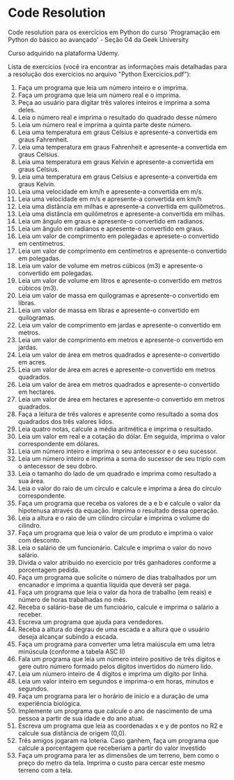# Code Resolution
 Code resolution para os exercícios em Python do curso 'Programação em Python do básico ao avançado' - Seção 04 da Geek University

 Curso adquirido na plataforma Udemy.

Lista de exercícios (você ira encontrar as informações mais detalhadas para a resolução dos exercícios no arquivo "Python Exercicios.pdf"):

01. Faça um programa que leia um número inteiro e o imprima.
02. Faça um programa que leia um número real e o imprima.
03. Peça ao usuário para digitar três valores inteiros e imprima a soma deles.
04. Leia o número real e imprima o resultado do quadrado desse número
05. Leia um número real e imprima a quinta parte deste número.
06. Leia uma temperatura em graus Celsius e apresente-a convertida em graus Fahrenheit.
07. Leia uma temperatura em graus Fahrenheit e apresente-a convertida em graus Celsius.
08. Leia uma temperatura em graus Kelvin e apresente-a convertida em graus Celsius.
09. Leia uma temperatura em graus Celsius e apresente-a convertida em graus Kelvin.
10. Leia uma velocidade em km/h e apresente-a convertida em m/s.
11. Leia uma velocidade em m/s e apresente-a convertida em km/h
12. Leia uma distância em milhas e apresente-a convertida em quilômetros.
13. Leia uma distância em quilômetros e apresente-a convertida em milhas.
14. Leia um ângulo em graus e apresente-o convertido em radianos.
15. Leia um ângulo em radianos e apresente-o convertido em graus.
16. Leia um valor de comprimento em polegadas e apresete-o convertido em centímetros.
17. Leia um valor de comprimento em centímetros e apresente-o convertido em polegadas.
18. Leia um valor de volume em metros cúbicos (m3) e apresente-o convertido em polegadas.
19. Leia um valor de volume em litros e apresente-o convertido em metros cúbicos (m3).
20. Leia um valor de massa em quilogramas e apresente-o convertido em libras.
21. Leia um valor de massa em libras e apresente-o convertido em quilogramas. 
22. Leia um valor de comprimento em jardas e apresente-o convertido em metros.
23. Leia um valor de comprimento em metros e apresente-o convertido em jardas.
24. Leia um valor de área em metros quadrados e apresente-o convertido em acres.
25. Leia um valor de área em acres e apresente-o convertido em metros quadrados.
26. Leia um valor de área em metros quadrados e apresente-o convertido em hectares.
27. Leia um valor de área em hectares e apresente-o convertido em metros quadrados.
28. Faça a leitura de três valores e apresente como resultado a soma dos quadrados dos três valores lidos.
29. Leia quatro notas, calcule a média aritmética e imprima o resultado.
30. Leia um valor em real e a cotação do dólar. Em seguida, imprima o valor correspondente em dólares.
31. Leia um número inteiro e imprima o seu antecessor e o seu sucessor.
32. Leia um número inteiro e imprima a soma do sucessor de seu triplo com o antecessor de seu dobro.
33. Leia o tamanho do lado de um quadrado e imprima como resultado a sua área.
34. Leia o valor do raio de um círculo e calcule e imprima a área do círculo correspondente.
35. Faça um programa que receba os valores de a e b e calcule o valor da hipotenusa através da equação. Imprima o resultado dessa operação.
36. Leia a altura e o raio de um cilindro circular e imprima o volume do cilindro.
37. Faça um programa que leia o valor de um produto e imprima o valor com desconto.
38. Leia o salário de um funcionário. Calcule e imprima o valor do novo salário.
39. Divida o valor atribuido no exercicio por três ganhadores conforme a porcentagem pedida.
40. Faça um programa que solicite o número de dias trabalhados por um encanador e imprima a quantia líquida que deverá ser paga. 
41. Faça um programa que leia o valor da hora de trabalho (em reais) e número de horas trabalhadas no mês.
42. Receba o salário-base de um funcioário, calcule e imprima o salário a receber.
43. Escreva um programa que ajuda para vendedores.
44. Receba a altura do degrau de uma escada e a altura que o usuário deseja alcançar subindo a escada.
45. Faça um programa para converter uma letra maiúscula em uma letra minúscula (conforme a tabela ASC II)
46. Fala um programa que leia um número inteiro positivo de três digitos e gere outro número formado pelos dígitos invertidos do número lido.
47. Leia um níumero inteiro de 4 dígitos e imprima um dígito por linha.
48. Leia um valor inteiro em segundos e imprima-o em horas, minutos e segundos.
49. Faça um programa para ler o horário de inicio e a duração de uma experiência biológica.
50. Implemente um programa que calcule o ano de nascimento de uma pessoa a partir de sua idade e do ano atual.
51. Escreva um programa que leia as coordenadas x e y de pontos no R2 e calcule sua distância de origem (0,0).
52. Três amigos jogaram na loteria. Caso ganhem, faça um programa que calcule a porcentagem que receberiam a partir do valor investido
53. Faça um programa para ler as dimensões de um terreno, bem como o preço do metro da tela. Imprima o custo para cercar este mesmo terreno com a tela.
